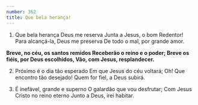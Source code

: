```yaml
---
number: 362
title: Que bela herança!
---
```


1. Que bela herança Deus me reserva
  Junta a Jesus, o bom Redentor!
  Para alcançá-la, Deus me preserva
  De todo o mal, por grande amor.

  __Breve, no céu, os santos remidos
  Receberão o reino e o poder;
  Breve os fiéis, por Deus escolhidos,
  Vão, com Jesus, resplandecer.__

2. Próximo é o dia tão esperado
  Em que Jesus do céu voltará;
  Oh! Que encontro tão desejado!
  Quem for fiel, a Deus subirá.

3. É inefável, grande e superno
  O galardão que vou desfrutar;
  Com Jesus Cristo no reino eterno
  Junto a Deus, irei habitar.
